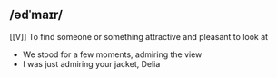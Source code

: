 ## /ədˈmaɪr/  
 [[V]]
To find someone or something attractive and pleasant to look at

- We stood for a few moments, admiring the view
- I was just admiring your jacket, Delia